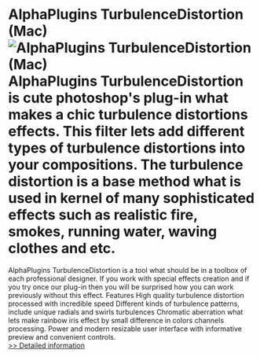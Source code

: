 # AlphaPlugins TurbulenceDistortion (Mac)<br />![AlphaPlugins TurbulenceDistortion (Mac)](https://mycommerce.akamaized.net/api/pimages/P300781575/BIG/300781575.JPG)<br />AlphaPlugins TurbulenceDistortion is cute photoshop's plug-in what makes a chic turbulence distortions effects. This filter lets add different types of turbulence distortions into your compositions. The turbulence distortion is a base method what is used in kernel of many sophisticated effects such as realistic fire, smokes, running water, waving clothes and etc.
AlphaPlugins TurbulenceDistortion is a tool what should be in a toolbox of each professional designer. If you work with special effects creation and if you try once our plug-in then you will be surprised how you can work previously without this effect.
Features
High quality turbulence distortion processed with incredible speed
Different kinds of turbulence patterns, include unique radials and swirls turbulences
Chromatic aberration what lets make rainbow iris effect by small difference in colors channels processing.
Power and modern resizable user interface with informative preview and convenient controls.<br />[>> Detailed information](https://secure.shareit.com/shareit/product.html?productid=300781575&affiliateid=200057808)